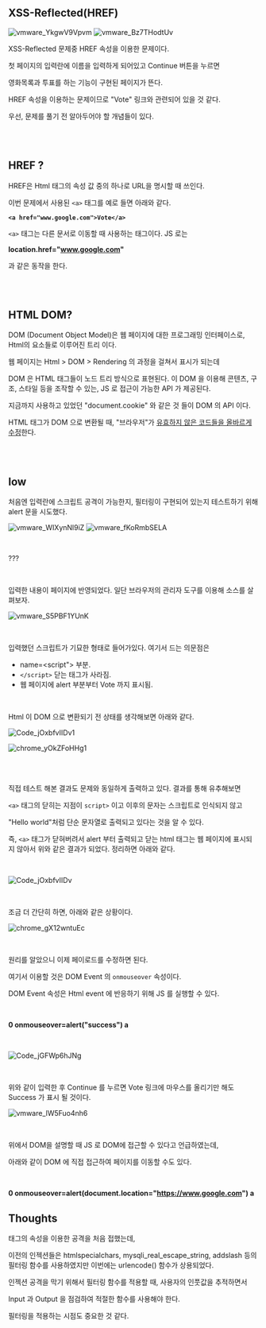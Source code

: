 ## XSS-Reflected(HREF)

![vmware_YkgwV9Vpvm](https://user-images.githubusercontent.com/79683414/138577183-8d852b21-63f1-4cf3-9e71-0afd65425f7e.png)
![vmware_Bz7THodtUv](https://user-images.githubusercontent.com/79683414/138577187-d0cd1d9d-5110-481a-8f01-411a955b56dc.png)



XSS-Reflected 문제중 HREF 속성을 이용한 문제이다.

첫 페이지의 입력란에 이름을 입력하게 되어있고 Continue 버튼을 누르면

영화목록과 투표를 하는 기능이 구현된 페이지가 뜬다.

HREF 속성을 이용하는 문제이므로 "Vote" 링크와 관련되어 있을 것 같다.

우선, 문제를 풀기 전 알아두어야 할 개념들이 있다.

<br><br>

## HREF ?

HREF은 Html 태그의 속성 값 중의 하나로 URL을 명시할 때 쓰인다.

이번 문제에서 사용된 `<a>` 태그를 예로 들면 아래와 같다.

__`<a href="www.google.com">Vote</a>`__

`<a>` 태그는 다른 문서로 이동할 때 사용하는 태그이다. JS 로는

__location.href="www.google.com"__

과 같은 동작을 한다.

<br><br>

## HTML DOM?

DOM (Document Object Model)은 웹 페이지에 대한 프로그래밍 인터페이스로, Html의 요소들로 이루어진 트리 이다.

웹 페이지는 Html > DOM > Rendering 의 과정을 걸쳐서 표시가 되는데

DOM 은 HTML 태그들이 노드 트리 방식으로 표현된다. 이 DOM 을 이용해 콘텐츠, 구조, 스타일 등을 조작할 수 있는, JS 로 접근이 가능한 API 가 제공된다.

지금까지 사용하고 있었던 "document.cookie" 와 같은 것 들이 DOM 의 API 이다.

HTML 태그가 DOM 으로 변환될 때, "브라우저"가 <u>유효하지 않은 코드들을 올바르게 수정</u>한다.

<br><br>

## low

처음엔 입력란에 스크립트 공격이 가능한지, 필터링이 구현되어 있는지 테스트하기 위해 alert 문을 시도했다.

![vmware_WIXynNl9iZ](https://user-images.githubusercontent.com/79683414/138577246-8f0e5c90-9887-48b4-9092-2a604f1cac80.png)
![vmware_fKoRmbSELA](https://user-images.githubusercontent.com/79683414/138577247-dcbdb0d7-5ec5-45bd-9eaf-31c4c8524cbe.png)

<br>

???

<br>

입력한 내용이 페이지에 반영되었다. 일단 브라우저의 관리자 도구를 이용해 소스를 살펴보자. <br>

![vmware_S5PBF1YUnK](https://user-images.githubusercontent.com/79683414/138624204-848bbf0b-504a-417b-8c65-5375efac07c2.png)

<br>

입력했던 스크립트가 기묘한 형태로 들어가있다. 여기서 드는 의문점은

- name=<script"> 부분.
- `</script>` 닫는 태그가 사라짐.
- 웹 페이지에 alert 부분부터 Vote 까지 표시됨.

<br>

Html 이 DOM 으로 변환되기 전 상태를 생각해보면 아래와 같다.

![Code_jOxbfvIIDv1](https://user-images.githubusercontent.com/79683414/138630349-0873f1cf-6832-4ca2-ae36-75f7f49dd61b.png)

![chrome_yOkZFoHHg1](https://user-images.githubusercontent.com/79683414/138630428-a7de9ab4-b7f4-4712-8831-a6d3066acbc9.png)

<br><br>

직접 테스트 해본 결과도 문제와 동일하게 출력하고 있다. 결과를 통해 유추해보면

`<a>` 태그의 닫히는 지점이 `script>` 이고 이후의 문자는 스크립트로 인식되지 않고

"Hello world"처럼 단순 문자열로 출력되고 있다는 것을 알 수 있다. 

즉, `<a>` 태그가 닫혀버려서 alert 부터 출력되고 닫는 html 태그는 웹 페이지에 표시되지 않아서 위와 같은 결과가 되었다. 정리하면 아래와 같다.

<br>

![Code_jOxbfvIIDv](https://user-images.githubusercontent.com/79683414/138631648-c183dd6d-c0ac-497e-a1f5-01f729b6619d.png)

<br>

조금 더 간단히 하면, 아래와 같은 상황이다.

![chrome_gX12wntuEc](https://user-images.githubusercontent.com/79683414/138631823-88a54f74-870f-41c3-90dd-9f445df5ee4a.png)

<br>

원리를 알았으니 이제 페이로드를 수정하면 된다.

여기서 이용할 것은 DOM Event 의 `onmouseover` 속성이다.

DOM Event 속성은 Html event 에 반응하기 위해 JS 를 실행할 수 있다.

<br>

__0 onmouseover=alert("success") a__

<br>

![Code_jGFWp6hJNg](https://user-images.githubusercontent.com/79683414/138634331-50df1edc-be51-4213-8427-2b6d8d3eed1b.png)

<br>

위와 같이 입력한 후 Continue 를 누르면 Vote 링크에 마우스를 올리기만 해도 Success 가 표시 될 것이다.

![vmware_lW5Fuo4nh6](https://user-images.githubusercontent.com/79683414/138634528-6c954d27-62a9-4b3d-b63b-a110142d6bd1.png)

<br>

위에서 DOM을 설명할 때 JS 로 DOM에 접근할 수 있다고 언급하였는데,

아래와 같이 DOM 에 직접 접근하여 페이지를 이동할 수도 있다.

<br>

__0 onmouseover=alert(document.location="https://www.google.com") a__



## Thoughts

태그의 속성을 이용한 공격을 처음 접했는데,

이전의 인젝션들은 htmlspecialchars, mysqli_real_escape_string, addslash 등의 필터링 함수를 사용하였지만 이번에는 urlencode() 함수가 상용되었다.

인젝션 공격을 막기 위해서 필터링 함수를 적용할 때, 사용자의 인풋값을 추적하면서

Input 과 Output 을 점검하여 적절한 함수를 사용해야 한다.

필터링을 적용하는 시점도 중요한 것 같다.

